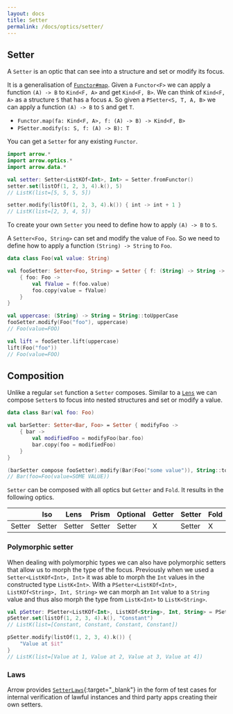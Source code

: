 ```yaml
---
layout: docs
title: Setter
permalink: /docs/optics/setter/
---
```


## Setter

A `Setter` is an optic that can see into a structure and set or modify its focus.

It is a generalisation of [`Functor#map`](/docs/typeclasses/functor). Given a `Functor<F>` we can apply a function `(A) -> B` to `Kind<F, A>` and get `Kind<F, B>`. We can think of `Kind<F, A>` as a structure `S` that has a focus `A`.
So given a `PSetter<S, T, A, B>` we can apply a function `(A) -> B` to `S` and get `T`.

- `Functor.map(fa: Kind<F, A>, f: (A) -> B) -> Kind<F, B>`
- `PSetter.modify(s: S, f: (A) -> B): T`

You can get a `Setter` for any existing `Functor`.

```kotlin
import arrow.*
import arrow.optics.*
import arrow.data.*

val setter: Setter<ListKOf<Int>, Int> = Setter.fromFunctor()
setter.set(listOf(1, 2, 3, 4).k(), 5)
// ListK(list=[5, 5, 5, 5])
```
```kotlin
setter.modify(listOf(1, 2, 3, 4).k()) { int -> int + 1 }
// ListK(list=[2, 3, 4, 5])
```

To create your own `Setter` you need to define how to apply `(A) -> B` to `S`.

A `Setter<Foo, String>` can set and modify the value of `Foo`. So we need to define how to apply a function `(String) -> String` to `Foo`.

```kotlin
data class Foo(val value: String)

val fooSetter: Setter<Foo, String> = Setter { f: (String) -> String ->
    { foo: Foo ->
        val fValue = f(foo.value)
        foo.copy(value = fValue)
    }
}
```
```kotlin
val uppercase: (String) -> String = String::toUpperCase
fooSetter.modify(Foo("foo"), uppercase)
// Foo(value=FOO)
```
```kotlin
val lift = fooSetter.lift(uppercase)
lift(Foo("foo"))
// Foo(value=FOO)
```

## Composition

Unlike a regular `set` function a `Setter` composes. Similar to a [`Lens`](/docs/optics/lens) we can compose `Setter`s to focus into nested structures and set or modify a value.

```kotlin
data class Bar(val foo: Foo)

val barSetter: Setter<Bar, Foo> = Setter { modifyFoo ->
    { bar ->
        val modifiedFoo = modifyFoo(bar.foo)
        bar.copy(foo = modifiedFoo)
    }
}

(barSetter compose fooSetter).modify(Bar(Foo("some value")), String::toUpperCase)
// Bar(foo=Foo(value=SOME VALUE))
```

`Setter` can be composed with all optics but `Getter` and `Fold`. It results in the following optics.

|   | Iso | Lens | Prism |Optional | Getter | Setter | Fold | Traversal |
| --- | --- | --- | --- |--- | --- | --- | --- | --- |
| Setter | Setter | Setter | Setter | Setter | X | Setter | X | Setter |

### Polymorphic setter

When dealing with polymorphic types we can also have polymorphic setters that allow us to morph the type of the focus.
Previously when we used a `Setter<ListKOf<Int>, Int>` it was able to morph the `Int` values in the constructed type `ListK<Int>`.
With a `PSetter<ListKOf<Int>, ListKOf<String>, Int, String>` we can morph an `Int` value to a `String` value and thus also morph the type from `ListK<Int>` to `ListK<String>`.

```kotlin
val pSetter: PSetter<ListKOf<Int>, ListKOf<String>, Int, String> = PSetter.fromFunctor()
pSetter.set(listOf(1, 2, 3, 4).k(), "Constant")
// ListK(list=[Constant, Constant, Constant, Constant])
```
```kotlin
pSetter.modify(listOf(1, 2, 3, 4).k()) {
    "Value at $it"
}
// ListK(list=[Value at 1, Value at 2, Value at 3, Value at 4])
```

### Laws

Arrow provides [`SetterLaws`][setter_laws_source]{:target="_blank"} in the form of test cases for internal verification of lawful instances and third party apps creating their own setters.

[setter_laws_source]: https://github.com/arrow-kt/arrow/blob/master/arrow-test/src/main/kotlin/arrow/laws/SetterLaws.kt